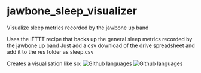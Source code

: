 jawbone_sleep_visualizer
========================

Visualize sleep metrics recorded by the jawbone up band


Uses the IFTTT recipe that backs up the general sleep metrics recorded by the jawbone up band
Just add a csv download of the drive spreadsheet and add it to the res folder as sleep.csv

Creates a visualisation like so:
![Github languages](https://github.com/TPei/jawbone_sleep_visualizer/blob/master/img/sleep_line.png)
![Github languages](https://github.com/TPei/jawbone_sleep_visualizer/blob/master/img/sleep.png)